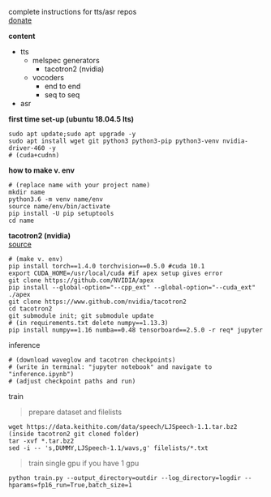 
complete instructions for tts/asr repos  
[donate](test)

**content**
- tts
  * melspec generators
    * tacotron2 (nvidia)
  * vocoders
    * end to end  
    * seq to seq  
- asr  

**first time set-up (ubuntu 18.04.5 lts)**  
```
sudo apt update;sudo apt upgrade -y  
sudo apt install wget git python3 python3-pip python3-venv nvidia-driver-460 -y
# (cuda+cudnn)
```


**how to make v. env**
```
# (replace name with your project name)
mkdir name
python3.6 -m venv name/env  
source name/env/bin/activate 
pip install -U pip setuptools  
cd name
```

**tacotron2 (nvidia)**  
[source](https://github.com/nvidia/tacotron2)
```
# (make v. env)
pip install torch==1.4.0 torchvision==0.5.0 #cuda 10.1  
export CUDA_HOME=/usr/local/cuda #if apex setup gives error
git clone https://github.com/NVIDIA/apex  
pip install --global-option="--cpp_ext" --global-option="--cuda_ext" ./apex  
git clone https://www.github.com/nvidia/tacotron2  
cd tacotron2  
git submodule init; git submodule update  
# (in requirements.txt delete numpy==1.13.3)
pip install numpy==1.16 numba==0.48 tensorboard==2.5.0 -r req* jupyter  
```  
inference
```
# (download waveglow and tacotron checkpoints)  
# (write in terminal: "jupyter notebook" and navigate to "inference.ipynb")  
# (adjust checkpoint paths and run)
```
train
> prepare dataset and filelists
```
wget https://data.keithito.com/data/speech/LJSpeech-1.1.tar.bz2 (inside tacotron2 git cloned folder)   
tar -xvf *.tar.bz2  
sed -i -- 's,DUMMY,LJSpeech-1.1/wavs,g' filelists/*.txt 
```
> train single gpu if you have 1 gpu
```
python train.py --output_directory=outdir --log_directory=logdir --hparams=fp16_run=True,batch_size=1
```
